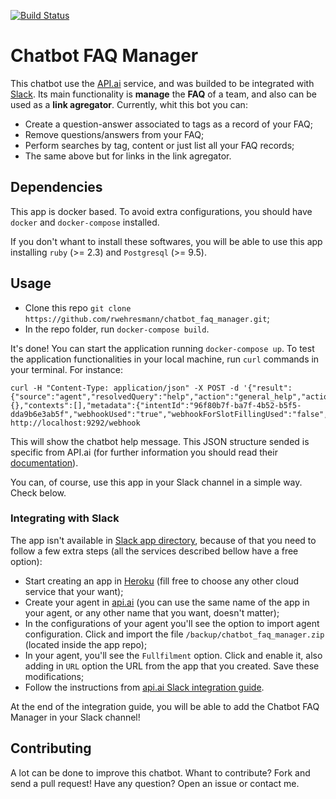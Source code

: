 [![Build Status](https://travis-ci.org/rwehresmann/chatbot_faq_manager.svg?branch=master)](https://travis-ci.org/rwehresmann/chatbot_faq_manager)

# Chatbot FAQ Manager

This chatbot use the [API.ai](https://api.ai/) service, and was builded to be integrated with [Slack](https://slack.com/). Its main functionality is **manage** the **FAQ** of a team, and also can be used as a **link agregator**. Currently, whit this bot you can:

  * Create a question-answer associated to tags as a record of your FAQ;
  * Remove questions/answers from your FAQ;
  * Perform searches by tag, content or just list all your FAQ records;
  * The same above but for links in the link agregator.

## Dependencies

This app is docker based. To avoid extra configurations, you should have `docker` and `docker-compose` installed. 

If you don't whant to install these softwares, you will be able to use this app installing `ruby` (>= 2.3) and `Postgresql` (>= 9.5).

## Usage

  * Clone this repo `git clone https://github.com/rwehresmann/chatbot_faq_manager.git`;
  * In the repo folder, run `docker-compose build`.
  
It's done! You can start the application running `docker-compose up`. To test the application functionalities in your local machine, run `curl` commands in your terminal. For instance:

```
curl -H "Content-Type: application/json" -X POST -d '{"result":{"source":"agent","resolvedQuery":"help","action":"general_help","actionIncomplete":false,"parameters":{},"contexts":[],"metadata":{"intentId":"96f80b7f-ba7f-4b52-b5f5-dda9b6e3ab5f","webhookUsed":"true","webhookForSlotFillingUsed":"false","webhookResponseTime":18,"intentName":"general_help"}}}' http://localhost:9292/webhook
```

This will show the chatbot help message. This JSON structure sended is specific from API.ai (for further information you should read their [documentation](https://docs.api.ai/docs/)).

You can, of course, use this app in your Slack channel in a simple way. Check below.

### Integrating with Slack

The app isn't available in [Slack app directory](https://bootcamp2onebitcode.slack.com/apps), because of that you need to follow a few extra steps (all the services described bellow have a free option): 

  * Start creating an app in [Heroku](https://id.heroku.com/login) (fill free to choose any other cloud service that your want);
  * Create your agent in [api.ai](https://console.api.ai/api-client/#/login) (you can use the same name of the app in your agent, or any other name that you want, doesn't matter);
  * In the configurations of your agent you'll see the option to import agent configuration. Click and import the file  `/backup/chatbot_faq_manager.zip` (located inside the app repo);
  * In your agent, you'll see the `Fullfilment` option. Click and enable it, also adding in `URL` option the URL from the app that you created. Save these modifications;
  * Follow the instructions from [api.ai Slack integration guide](https://docs.api.ai/docs/slack-integration).

At the end of the integration guide, you will be able to add the Chatbot FAQ Manager in your Slack channel!

## Contributing

A lot can be done to improve this chatbot. Whant to contribute? Fork and send a pull request! Have any question? Open an issue or contact me.
